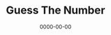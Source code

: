 ---
title: Guess The Number
id: guess-the-number
tech: JavaScript
date: 0000-00-00
link: /code/guess-the-number
linktext: Play
---